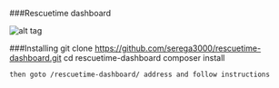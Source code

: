 ###Rescuetime dashboard

![alt tag](https://raw.github.com/serega3000/rescuetime-dashboard/master/screen.png)

###Installing 
    git clone https://github.com/serega3000/rescuetime-dashboard.git 
	cd rescuetime-dashboard
    composer install
	
	then goto /rescuetime-dashboard/ address and follow instructions

